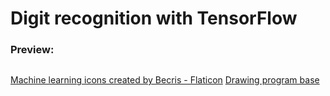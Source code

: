 # Digit recognition with TensorFlow

### Preview:

![]()


[Machine learning icons created by Becris - Flaticon](https://www.flaticon.com/free-icons/machine-learning)
[Drawing program base](https://github.com/techwithtim/PythonPaintProgram)